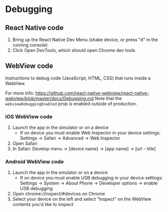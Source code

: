 # Debugging

## React Native code

1. Bring up the React Native Dev Menu (shake device, or press "d" in the running console)
2. Click Open DevTools, which should open Chrome dev tools

## WebView code

Instructions to debug code (JavaScript, HTML, CSS) that runs inside a WebView.

For more info:
https://github.com/react-native-webview/react-native-webview/blob/master/docs/Debugging.md
Note that the `webviewDebuggingEnabled` prop is enabled outside of production.

### iOS WebView code
1. Launch the app in the simulator or on a device
   - If on device you must enable Web Inspector in your device settings:
     Settings -> Safari -> Advanced -> Web Inspector
2. Open Safari
3. In Safari: Develop menu -> [device name] -> [app name] -> [url - title]

### Android WebView code

1. Launch the app in the emulator or on a device
   - If on device you must enable USB debugging in your device settings:
     Settings -> System -> About Phone -> Developer options -> enable USB debugging
2. Open chrome://inspect/#devices on Chrome
3. Select your device on the left and select "Inspect" on the WebView contents
   you'd like to inspect
